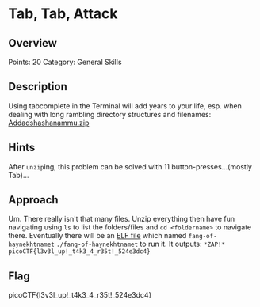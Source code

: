 # Tab, Tab, Attack

## Overview

Points: 20
Category: General Skills

## Description

Using tabcomplete in the Terminal will add years to your life, esp. when dealing with long rambling directory structures and filenames: [Addadshashanammu.zip](https://github.com/v341196137/PicoCTF2021-Writeup/blob/main/General%20Skills/Tab,%20Tab,%20Attack/Addadshashanammu.zip)

## Hints

After `unzip`ing, this problem can be solved with 11 button-presses...(mostly Tab)...

## Approach

Um. There really isn't that many files. Unzip everything then have fun navigating using `ls` to list the folders/files and `cd <foldername>` to navigate there. Eventually there will be an [ELF file](https://github.com/v341196137/PicoCTF2021-Writeup/blob/main/General%20Skills/Tab,%20Tab,%20Attack/fang-of-haynekhtnamet) which named `fang-of-haynekhtnamet`
`./fang-of-haynekhtnamet` to run it.
It outputs:
`*ZAP!* picoCTF{l3v3l_up!_t4k3_4_r35t!_524e3dc4}`

## Flag

picoCTF{l3v3l_up!_t4k3_4_r35t!_524e3dc4}
